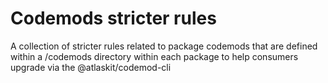 # Codemods stricter rules

A collection of stricter rules related to package codemods that are defined within a /codemods directory within each package to help consumers upgrade via the @atlaskit/codemod-cli
